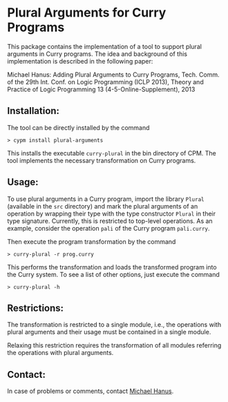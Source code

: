 Plural Arguments for Curry Programs
===================================

This package contains the implementation of a tool
to support plural arguments in Curry programs.
The idea and background of this implementation is
described in the following paper:

Michael Hanus: Adding Plural Arguments to Curry Programs,
Tech. Comm. of the 29th Int. Conf. on Logic Programming (ICLP 2013),
Theory and Practice of Logic Programming 13 (4-5-Online-Supplement), 2013 


Installation:
-------------

The tool can be directly installed by the command

    > cypm install plural-arguments

This installs the executable `curry-plural` in the bin directory of CPM.
The tool implements the necessary transformation on Curry programs.


Usage:
------

To use plural arguments in a Curry program,
import the library `Plural` (available in the `src` directory)
and mark the plural arguments of an operation by wrapping
their type with the type constructor `Plural` in their
type signature. Currently, this is restricted to top-level
operations. As an example, consider the operation `pali`
of the Curry program `pali.curry`.

Then execute the program transformation by the command

    > curry-plural -r prog.curry

This performs the transformation and loads the transformed
program into the Curry system. To see a list of
other options, just execute the command

    > curry-plural -h


Restrictions:
-------------

The transformation is restricted to a single module, i.e.,
the operations with plural arguments and their usage
must be contained in a single module.

Relaxing this restriction requires the transformation of
all modules referring the operations with plural arguments.


Contact:
--------

In case of problems or comments, contact
[Michael Hanus](http://www.informatik.uni-kiel.de/~mh/).
